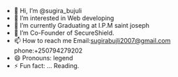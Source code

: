 - 👋 Hi, I’m @sugira_bujuli
- 👀 I’m interested in Web developing
- 🌱 I’m currently Graduating at I.P.M saint joseph
- 💞️ I’m Co-Founder of SecureShield.
- 📫 How to reach me Email:sugirabujli2007@gmail.com
phone:+250794279202
- 😄 Pronouns: legend
- ⚡ Fun fact: ...
Reading.
<!---
sugira0/sugira0 is a ✨ special ✨ repository because its `README.md` (this file) appears on your GitHub profile.
You can click the Preview link to take a look at your changes.
--->
